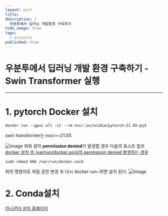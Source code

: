 ```yaml
---
layout: post
title: 
description: |
  우분투에서 딥러닝 개발환경 구축하기
hide_image: true
tags:
  - projects
published: true
---
```


# 우분투에서 딥러닝 개발 환경 구축하기 - Swin Transformer 실행
* * *

# 1. pytorch Docker 설치
```
docker run --gpus all -it --rm nvcr.io/nvidia/pytorch:21.05-py3
```
swin transformer는 nvcr>=21.05

![image](https://user-images.githubusercontent.com/69246778/179339578-3e07955a-e2b9-4cdb-ab0f-75796397800d.png)
위와 같이 **permission denied**가 발생할 경우 다음의 포스트 참조   
[docker 설치 후 /var/run/docker.sock의 permission denied 발생하는 경우](https://github.com/occidere/TIL/issues/116)
```
sudo chmod 666 /var/run/docker.sock
```
위의 명령어로 파일 권한 변경 후 다시 docker run~하면 설치 된다. 
![image](https://user-images.githubusercontent.com/69246778/179339662-760dae3d-5a10-444b-b0cd-f92a2e48dcbc.png)


# 2. Conda설치
[아나콘다 설치 홈페이지](https://www.anaconda.com/products/distribution)

